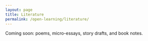 ```yaml
---
layout: page
title: Literature
permalink: /open-learning/literature/
---
```


Coming soon: poems, micro-essays, story drafts, and book notes.
